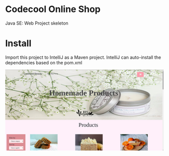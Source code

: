 # Codecool Online Shop

Java SE: Web Project skeleton

# Install

Import this project to IntelliJ as a Maven project.
IntelliJ can auto-install the dependencies based on the pom.xml

![alt text](images/Screenshot_from_2020-11-17_15-52-15.png)
